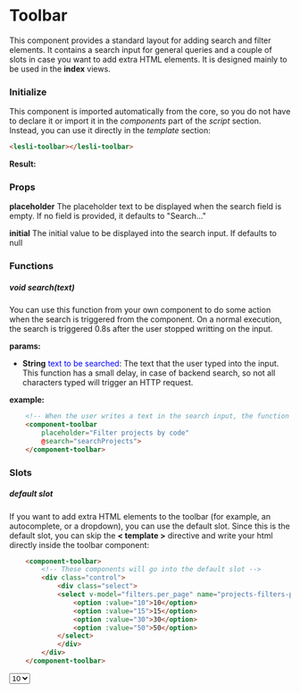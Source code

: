 <style lang="scss">
    @import "../../.vitepress/theme/stylesheets/pages/lesli-vue.scss";
</style>
<script setup>
    //import {  } from "lesli-vue/components"
    //import {  } from "lesli-vue/composables"
    import { LesliToolbar } from "lesli-vue/elements"
</script>

# Toolbar
This component provides a standard layout for adding search and filter elements. It contains a search input for general queries and a couple of slots in case you want to add extra HTML elements. It is designed mainly to be used in the **index** views.


### Initialize
This component is imported automatically from the core, so you do not have to declare it or import it in the *components* part of the *script* section. Instead, you can use it directly in the *template* section:

```html
<lesli-toolbar></lesli-toolbar>
```

**Result:**

<lesli-toolbar></lesli-toolbar>


### Props

**placeholder**
The placeholder text to be displayed when the search field is empty. If no field is provided, it defaults to "Search..."

**initial**
The initial value to be displayed into the search input. If defaults to null


### Functions


##### void search(text)

You can use this function from your own component to do some action when the search is triggered from the component. On a normal execution, the search is triggered 0.8s after the user stopped writting on the input.

**params:**

- **String** <span style="color:blue">text to be searched</span>: The text that the user typed into the input. This function has a small delay, in case of backend search, so not all characters typed will trigger an HTTP request.


**example:**

```html
    <!-- When the user writes a text in the search input, the function searchProjects will be executed -->
    <component-toolbar
        placeholder="Filter projects by code"
        @search="searchProjects">
    </component-toolbar>
```


### Slots

##### default slot 
If you want to add extra HTML elements to the toolbar (for example, an autocomplete, or a dropdown), you can use the default slot. Since this is the default slot, you can skip the **< template >** directive and write your html directly inside the toolbar component:

```html
    <component-toolbar>
        <!-- These components will go into the default slot -->
        <div class="control">
            <div class="select">
            <select v-model="filters.per_page" name="projects-filters-per-page">
                <option :value="10">10</option>
                <option :value="15">15</option>
                <option :value="30">30</option>
                <option :value="50">50</option>
            </select>
            </div>
        </div>
    </component-toolbar>
```

<component-toolbar>
    <div class="control">
        <div class="select">
            <select name="projects-filters-per-page">
                <option value="10">10</option>
                <option value="15">15</option>
                <option value="30">30</option>
                <option value="50">50</option>
            </select>
        </div>
    </div>
</component-toolbar>
